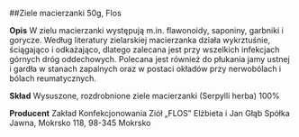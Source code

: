 ##Ziele macierzanki 50g, Flos

**Opis** W zielu macierzanki występują m.in. flawonoidy, saponiny, garbniki i gorycze. Według literatury zielarskiej macierzanka działa wykrztuśnie, ściągająco i odkażająco, dlatego zalecana jest przy wszelkich infekcjach górnych dróg oddechowych. Polecana jest również do płukania jamy ustnej i gardła w stanach zapalnych oraz w postaci okładów przy nerwobólach i bólach reumatycznych.

**Skład** Wysuszone, rozdrobnione ziele macierzanki (Serpylli herba) 100%

**Producent** Zakład Konfekcjonowania Ziół „FLOS” Elżbieta i Jan Głąb Spółka Jawna, Mokrsko 118, 98-345 Mokrsko
